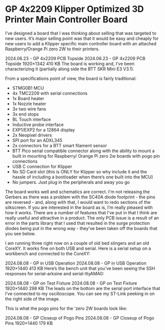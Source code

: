 # GP 4x2209 Klipper Optimized 3D Printer Main Controller Board

I’ve designed a board that I was thinking about selling that was targeted to new users. It’s major selling point was that it would be easy and cheaply for new users to add a Klipper specific main controller board with an attached Raspberry/Orange Pi zero 2W to their printers.

2024.06.23 - GP 4x2209 PCB Topside
2024.06.23 - GP 4x2209 PCB Topside
1920×1342 410 KB
The board is working and, I’ve been characterizing it (partially along side the BTT SKR Mini E3 V3.1).

From a specifications point of view, the board is fairly traditional:

- STMG0B1 MCU
- 4x TMC2209 with serial connections
- 1x Board heater
- 1x Nozzle heater
- 3x two wire fans
- 3x end stops
- BL Touch interface
- Inductive probe interface
- EXP1/EXP2 for a 12864 display
- 2x Neopixel drivers
- SPI port for an ADXL345
- 2x connectors for a BTT smart filament sensor
- BTT Pico serial compatible connector along with the ability to mount a built in mounting for Raspberry/ Orange Pi zero 2w boards with pogo pin connections 
- USB C connection for Klipper
- No SD Card slot (this is ONLY for Klipper so why include it and the hassle of including a bootloader when there’s one built into the MCU)
- No jumpers. Just plug in the peripherals and away you go

The board works well and schematics are correct.  I'm not releasing the Gerbers as there was a problem with the SC40A diode footprint - the pins are reversed - and, along with that, I would want to redo sections of the silkscreen. If you are interested in the board as is, I’m really pleased with how it works. There are a number of features that I’ve put in that I think are really useful and attractive in a product. The only PCB issue is a result of an error in the parts library that I used that resulted in the surge protection diodes being put in the wrong way - they’ve been taken off the boards that you see below.

I am running three right now on a couple of old bed slingers and an old CoreXY. It works fine on both USB and serial. Here is a serial setup on a workbench and connected to the CoreXY:

2024.08.08 - GP in USB Operation
2024.08.08 - GP in USB Operation
1920×1440 413 KB
Here’s the bench unit that you’ve been seeing the SSH responses for serial-arksine and serial-ttyAMA0:

2024.08.08 - GP on Test Fixture
2024.08.08 - GP on Test Fixture
1920×1440 298 KB
The leads on the bottom are the serial port interface that I’ve connected to my oscilloscope. You can see my ST-Link peeking in on the right side of the image.

This is what the pogo pins for the 'zero 2W boards look like:

2024.08.08 - GP Closeup of Pogo Pins
2024.08.08 - GP Closeup of Pogo Pins
1920×1440 179 KB

